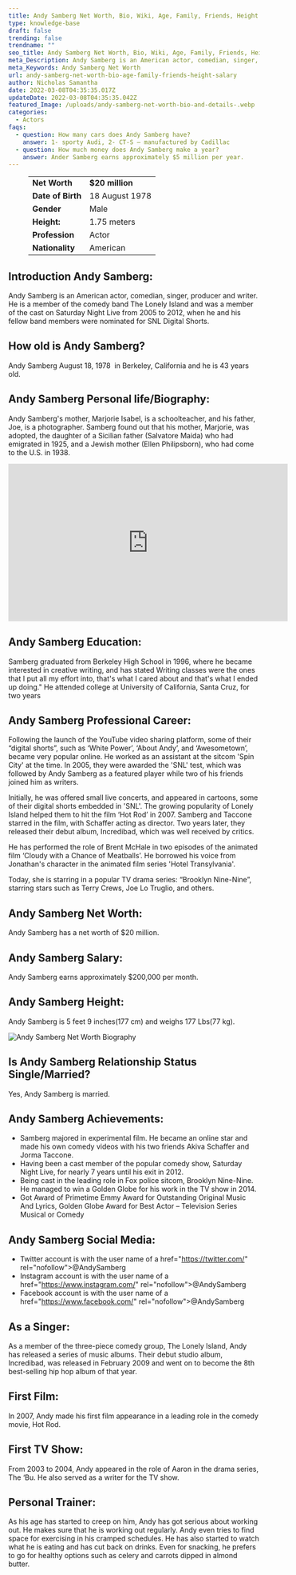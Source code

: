 ```yaml
---
title: Andy Samberg Net Worth, Bio, Wiki, Age, Family, Friends, Height & Salary
type: knowledge-base
draft: false
trending: false
trendname: ""
seo_title: Andy Samberg Net Worth, Bio, Wiki, Age, Family, Friends, Height & Salary
meta_Description: Andy Samberg is an American actor, comedian, singer, producer and writer.
meta_Keywords: Andy Samberg Net Worth
url: andy-samberg-net-worth-bio-age-family-friends-height-salary
author: Nicholas Samantha
date: 2022-03-08T04:35:35.017Z
updateDate: 2022-03-08T04:35:35.042Z
featured_Image: /uploads/andy-samberg-net-worth-bio-and-details-.webp
categories:
  - Actors
faqs:
  - question: How many cars does Andy Samberg have?
    answer: 1- sporty Audi, 2- CT-S – manufactured by Cadillac
  - question: How much money does Andy Samberg make a year?
    answer: Ander Samberg earns approximately $5 million per year.
---
```

<figure class="wp-block-table is-style-stripes">
  <table>
    <tbody>
      <tr>
        <td>
          <strong>Net Worth</strong>
        </td>
        <td>
          <strong>$20 million</strong>
        </td>
      </tr>
      <tr>
        <td>
          <strong>Date of Birth</strong>
        </td>
        <td>18 August 1978</td>
      </tr>
      <tr>
        <td>
          <strong>Gender</strong>
        </td>
        <td>Male</td>
      </tr>
      <tr>
        <td>
          <strong>Height:</strong>
        </td>
        <td>1.75 meters</td>
      </tr>
      <tr>
        <td>
          <strong>Profession</strong>
        </td>
        <td>Actor</td>
      </tr>
      <tr>
        <td>
          <strong>Nationality</strong>
        </td>
        <td>American</td>
      </tr>
    </tbody>
  </table>
</figure>

## Introduction Andy Samberg:

Andy Samberg is an American actor, comedian, singer, producer and writer. He is a member of the comedy band The Lonely Island and was a member of the cast on Saturday Night Live from 2005 to 2012, when he and his fellow band members were nominated for SNL Digital Shorts.

## How old is Andy Samberg?

Andy Samberg August 18, 1978  in Berkeley, California and he is 43 years old.

## Andy Samberg Personal life/Biography:

Andy Samberg's mother, Marjorie Isabel, is a schoolteacher, and his father, Joe, is a photographer. Samberg found out that his mother, Marjorie, was adopted, the daughter of a Sicilian father (Salvatore Maida) who had emigrated in 1925, and a Jewish mother (Ellen Philipsborn), who had come to the U.S. in 1938.

<iframe width="560" height="315" src="https://www.youtube.com/embed/xwwOIoZDds8" title="YouTube video player" frameborder="0" allow="accelerometer; autoplay; clipboard-write; encrypted-media; gyroscope; picture-in-picture" allowfullscreen></iframe>

## Andy Samberg Education:

Samberg graduated from Berkeley High School in 1996, where he became interested in creative writing, and has stated Writing classes were the ones that I put all my effort into, that's what I cared about and that's what I ended up doing." He attended college at University of California, Santa Cruz, for two years

## Andy Samberg Professional Career:

Following the launch of the YouTube video sharing platform, some of their “digital shorts”, such as ‘White Power’, ‘About Andy’, and ‘Awesometown’, became very popular online. He worked as an assistant at the sitcom 'Spin City' at the time. In 2005, they were awarded the 'SNL' test, which was followed by Andy Samberg as a featured player while two of his friends joined him as writers.

Initially, he was offered small live concerts, and appeared in cartoons, some of their digital shorts embedded in 'SNL'. The growing popularity of Lonely Island helped them to hit the film ‘Hot Rod’ in 2007. Samberg and Taccone starred in the film, with Schaffer acting as director. Two years later, they released their debut album, Incredibad, which was well received by critics.

He has performed the role of Brent McHale in two episodes of the animated film ‘Cloudy with a Chance of Meatballs’. He borrowed his voice from Jonathan's character in the animated film series 'Hotel Transylvania'.

Today, she is starring in a popular TV drama series: “Brooklyn Nine-Nine”, starring stars such as Terry Crews, Joe Lo Truglio, and others.

## Andy Samberg Net Worth:

Andy Samberg has a net worth of $20 million.

## Andy Samberg Salary:

Andy Samberg earns approximately $200,000 per month.

## Andy Samberg Height:

Andy Samberg is 5 feet 9 inches(177 cm) and weighs 177 Lbs(77 kg).

![Andy Samberg Net Worth Biography](/uploads/andy-samberg-net-worth-.webp)

## Is Andy Samberg Relationship Status Single/Married?

Yes, Andy Samberg is married.

## Andy Samberg Achievements:

* Samberg majored in experimental film. He became an online star and made his own comedy videos with his two friends Akiva Schaffer and Jorma Taccone.
* Having been a cast member of the popular comedy show, Saturday Night Live, for nearly 7 years until his exit in 2012.
* Being cast in the leading role in Fox police sitcom, Brooklyn Nine-Nine. He managed to win a Golden Globe for his work in the TV show in 2014.
* Got Award of Primetime Emmy Award for Outstanding Original Music And Lyrics, Golden Globe Award for Best Actor – Television Series Musical or Comedy

## Andy Samberg Social Media:

* Twitter account is with the user name of a href="[](https://bbquing.com/)https://twitter.com/" rel="nofollow">@AndySamberg</a>
* Instagram account is with the user name of a href="[](https://bbquing.com/)https://www.instagram.com/" rel="nofollow">@AndySamberg</a>
* Facebook account is with the user name of a href="[](https://bbquing.com/)https://www.facebook.com/" rel="nofollow">@AndySamberg</a>

## As a Singer:

As a member of the three-piece comedy group, The Lonely Island, Andy has released a series of music albums. Their debut studio album, Incredibad, was released in February 2009 and went on to become the 8th best-selling hip hop album of that year.

## First Film:

In 2007, Andy made his first film appearance in a leading role in the comedy movie, Hot Rod.

## First TV Show:

From 2003 to 2004, Andy appeared in the role of Aaron in the drama series, The ‘Bu. He also served as a writer for the TV show.

## Personal Trainer:

As his age has started to creep on him, Andy has got serious about working out. He makes sure that he is working out regularly. Andy even tries to find space for exercising in his cramped schedules. He has also started to watch what he is eating and has cut back on drinks. Even for snacking, he prefers to go for healthy options such as celery and carrots dipped in almond butter.
